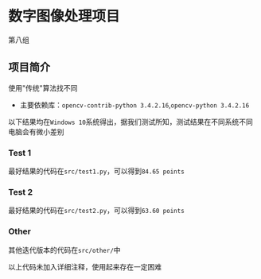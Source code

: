 # 数字图像处理项目

第八组

## 项目简介

使用"传统"算法找不同

- 主要依赖库：`opencv-contrib-python 3.4.2.16`,`opencv-python 3.4.2.16`

以下结果均在`Windows 10`系统得出，据我们测试所知，测试结果在不同系统不同电脑会有微小差别

### Test 1

最好结果的代码在`src/test1.py`，可以得到`84.65 points`

### Test 2

最好结果的代码在`src/test2.py`，可以得到`63.60 points`

### Other

其他迭代版本的代码在`src/other/`中

以上代码未加入详细注释，使用起来存在一定困难

